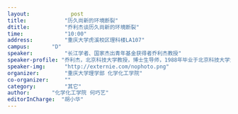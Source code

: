 ```yaml
---
layout: 			post
title:       	  "历久尚新的环境断裂"
dtitle:      	  "乔利杰谈历久尚新的环境断裂"
time: 		  	  "10:00"
address:	  	  "重庆大学虎溪校区理科楼LA107"
campus:	  	  "D"
speaker:	   	  "长江学者、国家杰出青年基金获得者乔利杰教授"
speaker-profile: "乔利杰，北京科技大学教授，博士生导师，1988年毕业于北京科技大学大学材料物理专业获博士学位。主要研究方向为：材料的环境断裂机理，低维材料的纳米力学研究，材料的摩擦磨损研究，材料的失效分析。"
speaker-img:	  "http://externie.com/nophoto.png"
organizer:		  "重庆大学理学部 化学化工学院"
co-organizer:	  ""
category:		  "其它"
author:		  "化学化工学院 何巧艺"
editorInCharge:  "胡小华"
---
```


